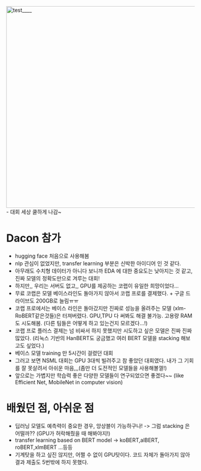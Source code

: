 <img width="540" alt="test____" src="https://user-images.githubusercontent.com/77769026/157399666-55f09337-af92-4882-ba44-48e892c744a9.png">
- 대회 세상 쿨하게 나감~

# Dacon 참가
- hugging face 처음으로 사용해봄
- nlp 관심이 없었지만, transfer learning 부분은 신박한 아이디어 인 것 같다.
- 아무래도 수치형 데이터가 아니다 보니까 EDA 에 대한 중요도는 낮아지는 것 같고, 진짜 모델의 정확도만으로 겨루는 대회!
- 하지만,, 우리는 서버도 없고,, GPU를 제공하는 코랩이 유일한 희망이었다...
- 무료 코랩은 모델 베이스라인도 돌아가지 않아서 코랩 프로를 결제했다. + 구글 드라이브도 200GB로 늘림ㅠㅠ 
- 코랩 프로에서는 베이스 라인은 돌아갔지만 진짜로 성능을 올려주는 모델 (xlm-RoBERT같은것들)은 터져버렸다. GPU,TPU 다 써봐도 해결 불가능. 고용량 RAM도 시도해봄. (다른 팀들은 어떻게 하고 있는건지 모르겠다...!)
- 코랩 프로 플러스 결제는 넘 비싸서 하지 못했지만 시도하고 싶은 모델은 진짜 진짜 많았다. (리눅스 기반의 HanBERT도 궁금했고 여러 BERT 모델을 stacking 해보고도 싶었다.)
- 베이스 모델 training 만 5시간이 걸렸던 대회
- 그러고 보면 NSML 대회는 GPU 3대씩 빌려주고 참 좋았던 대회였다. 내가 그 기회를 잘 못살려서 아쉬운 마음,,,(좀만 더 도전적인 모델들을 사용해볼껄!)
- 앞으로는 가볍지만 학습력 좋은 다양한 모델들이 연구되었으면 좋겠다~~ (like Efficient Net, MobileNet in computer vision)

# 배웠던 점, 아쉬운 점
- 딥러닝 모델도 예측력이 중요한 경우, 앙상블이 가능하구나! -> 그럼 stacking 은 어떨까?? (GPU가 허락해줬을 때 해봐야지!)
- transfer learning based on BERT model -> koBERT,alBERT, roBERT,xlmBERT ...등등
- 기계탓을 하고 싶진 않지만, 어쩔 수 없이 GPU탓이다. 코드 자체가 돌아가지 않아 결과 제출도 5번밖에 하지 못했다. 

